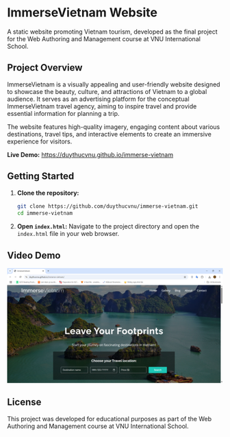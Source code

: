 # ImmerseVietnam Website

A static website promoting Vietnam tourism, developed as the final project for the Web Authoring and Management course at VNU International School.

## Project Overview

ImmerseVietnam is a visually appealing and user-friendly website designed to showcase the beauty, culture, and attractions of Vietnam to a global audience. It serves as an advertising platform for the conceptual ImmerseVietnam travel agency, aiming to inspire travel and provide essential information for planning a trip.

The website features high-quality imagery, engaging content about various destinations, travel tips, and interactive elements to create an immersive experience for visitors.

**Live Demo:** https://duythucvnu.github.io/immerse-vietnam

## Getting Started

1.  **Clone the repository:**
    ```bash
    git clone https://github.com/duythucvnu/immerse-vietnam.git
    cd immerse-vietnam
    ```
2.  **Open `index.html`:** Navigate to the project directory and open the `index.html` file in your web browser.

## Video Demo
<p align="center">
  <a href="https://drive.google.com/file/d/1wTeAXR58vM2i6j8jS0icAWr_vW0uK47M/view?usp=sharing">
    <img src="images/thumbnail.png" alt="Watch the Demo" width="600"/>
  </a>
</p>

## License

This project was developed for educational purposes as part of the Web Authoring and Management course at VNU International School.
